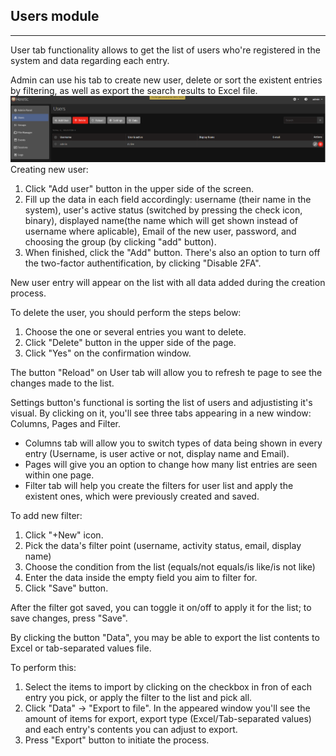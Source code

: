 ## Users module
---
User tab functionality allows to get the list of users who're registered in the system and data regarding each entry.

Admin can use his tab to create new user, delete or sort the existent entries by filtering, as well as export the search results to Excel file.
![Alt text](image.png)
Creating new user:
1. Click "Add user" button in the upper side of the screen.
2. Fill up the data in each field accordingly: username (their name in the system), user's active status (switched by pressing the check icon, binary), displayed name(the name which will get shown instead of username where aplicable), Email of the new user, password, and choosing the group (by clicking "add" button).
3. When finished, click the "Add" button.
There's also an option to turn off the two-factor authentification, by clicking "Disable 2FA".

New user entry will appear on the list with all data added during the creation process.

To delete the user, you should perform the steps below:
1. Choose the one or several entries you want to delete.
2. Click "Delete" button in the upper side of the page.
3. Click "Yes" on the confirmation window.

The button "Reload" on User tab will allow you to refresh te page to see the changes made to the list.

Settings button's functional is sorting the list of users and adjustisting it's visual. By clicking on it, you'll see three tabs appearing in a new window: Columns, Pages and Filter.
+ Columns tab will allow you to switch types of data being shown in every entry (Username, is user active or not, display name and Email).
+ Pages will give you an option to change how many list entries are seen within one page.
+ Filter tab will help you create the filters for user list and apply the existent ones, which were previously created and saved.

To add new filter:
1. Click "+New" icon.
2. Pick the data's filter point (username, activity status, email, display name)
3. Choose the condition from the list (equals/not equals/is like/is not like)
4. Enter the data inside the empty field you aim to filter for.
5. Click "Save" button.

After the filter got saved, you can toggle it on/off to apply it for the list; to save changes, press "Save".

By clicking the button "Data", you may be able to export the list contents to Excel or tab-separated values file.

To perform this:
1. Select the items to import by clicking on the checkbox in fron of each entry you pick, or apply the filter to the list and pick all.
2. Click "Data" -> "Export to file". In the appeared window you'll see the amount of items for export, export type (Excel/Tab-separated values) and each entry's contents you can adjust to export.
3. Press "Export" button to initiate the process.
